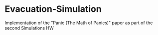 # Evacuation-Simulation
Implementation of the "Panic (The Math of Panics)" paper as part of the second Simulations HW
